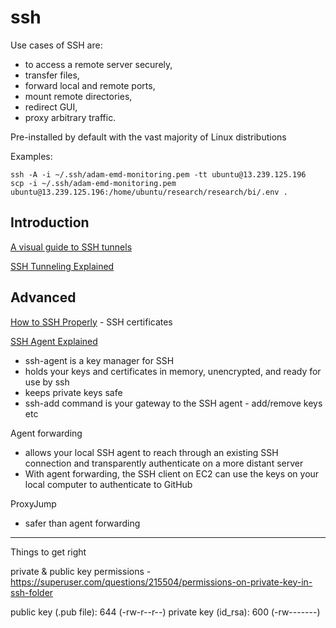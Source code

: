 # ssh

Use cases of SSH are:

- to access a remote server securely, 
- transfer files, 
- forward local and remote ports, 
- mount remote directories, 
- redirect GUI, 
- proxy arbitrary traffic.

Pre-installed by default with the vast majority of Linux distributions

Examples:

```
ssh -A -i ~/.ssh/adam-emd-monitoring.pem -tt ubuntu@13.239.125.196
scp -i ~/.ssh/adam-emd-monitoring.pem ubuntu@13.239.125.196:/home/ubuntu/research/research/bi/.env .
```


## Introduction

[A visual guide to SSH tunnels](https://robotmoon.com/ssh-tunnels/)

[SSH Tunneling Explained](https://goteleport.com/blog/ssh-tunneling-explained/)


## Advanced

[How to SSH Properly](https://goteleport.com/blog/how-to-ssh-properly/) - SSH certificates

[SSH Agent Explained](https://smallstep.com/blog/ssh-agent-explained/)

- ssh-agent is a key manager for SSH
- holds your keys and certificates in memory, unencrypted, and ready for use by ssh
- keeps private keys safe
- ssh-add command is your gateway to the SSH agent - add/remove keys etc

Agent forwarding

- allows your local SSH agent to reach through an existing SSH connection and transparently authenticate on a more distant server
- With agent forwarding, the SSH client on EC2 can use the keys on your local computer to authenticate to GitHub

ProxyJump
- safer than agent forwarding

---

Things to get right

private & public key permissions - https://superuser.com/questions/215504/permissions-on-private-key-in-ssh-folder

public key (.pub file): 644 (-rw-r--r--)
private key (id_rsa): 600 (-rw-------)
